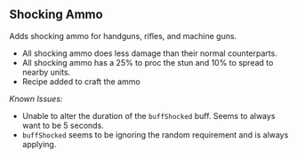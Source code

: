 ## Shocking Ammo
Adds shocking ammo for handguns, rifles, and machine guns.

* All shocking ammo does less damage than their normal counterparts.
* All shocking ammo has a 25% to proc the stun and 10% to spread to nearby units.
* Recipe added to craft the ammo

*Known Issues:* 
* Unable to alter the duration of the `buffShocked` buff. Seems to always want to be 5 seconds.
* `buffShocked` seems to be ignoring the random requirement and is always applying.
